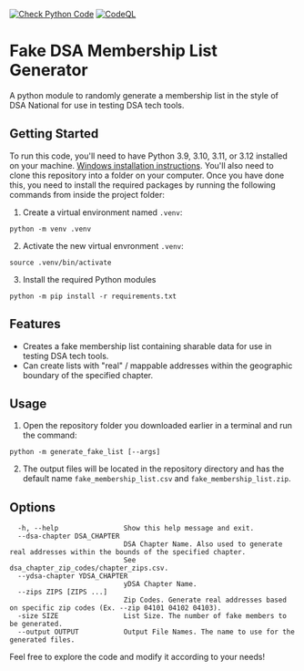 [![Check Python Code](https://github.com/MaineDSA/generate_fake_membership_list/actions/workflows/ruff.yml/badge.svg)](https://github.com/MaineDSA/generate_fake_membership_list/actions/workflows/ruff.yml) [![CodeQL](https://github.com/MaineDSA/generate_fake_membership_list/actions/workflows/github-code-scanning/codeql/badge.svg)](https://github.com/MaineDSA/generate_fake_membership_list/actions/workflows/github-code-scanning/codeql)
# Fake DSA Membership List Generator
A python module to randomly generate a membership list in the style of DSA National for use in testing DSA tech tools.

## Getting Started
To run this code, you'll need to have Python 3.9, 3.10, 3.11, or 3.12 installed on your machine. [Windows installation instructions](https://learn.microsoft.com/en-us/windows/python/beginners).
You'll also need to clone this repository into a folder on your computer.
Once you have done this, you need to install the required packages by running the following commands from inside the project folder:

1. Create a virtual environment named `.venv`:
```shell
python -m venv .venv
```

2. Activate the new virtual envronment `.venv`:
```shell
source .venv/bin/activate
```

3. Install the required Python modules
```shell
python -m pip install -r requirements.txt
```

## Features
* Creates a fake membership list containing sharable data for use in testing DSA tech tools.
* Can create lists with "real" / mappable addresses within the geographic boundary of the specified chapter.

## Usage
1. Open the repository folder you downloaded earlier in a terminal and run the command:
```shell
python -m generate_fake_list [--args]
```
2. The output files will be located in the repository directory and has the default name `fake_membership_list.csv` and `fake_membership_list.zip`.

## Options
```
  -h, --help                Show this help message and exit.
  --dsa-chapter DSA_CHAPTER
                            DSA Chapter Name. Also used to generate real addresses within the bounds of the specified chapter.
                            See dsa_chapter_zip_codes/chapter_zips.csv.
  --ydsa-chapter YDSA_CHAPTER
                            yDSA Chapter Name.
  --zips ZIPS [ZIPS ...]
                            Zip Codes. Generate real addresses based on specific zip codes (Ex. --zip 04101 04102 04103).
  -size SIZE                List Size. The number of fake members to be generated.
  --output OUTPUT           Output File Names. The name to use for the generated files.
```

Feel free to explore the code and modify it according to your needs!
